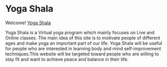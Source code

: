 # Yoga Shala

Welcome! [Yoga Shala](https://shankar2311.github.io/P1-yoga/)

Yoga Shala is a Virtual yoga program which mainly focuses on Live and Online classes. The main idea of this site is to motivate people of different ages and make yoga an important part of our life. Yoga Shala will be useful for people who are interested in learning body and mind self-improvement techniques.This website will be targeted toward people who are willing to stay fit and want to achieve peace and balance in their life.